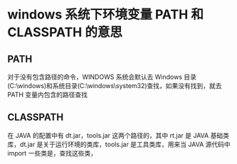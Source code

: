 # windows 系统下环境变量 PATH 和 CLASSPATH 的意思

## PATH

对于没有包含路径的命令，WINDOWS 系统会默认去 Windows 目录(C:\windows)和系统目录(C:\windows\system32)查找，如果没有找到，就去 PATH 变量内包含的路径查找

## CLASSPATH

在 JAVA 的配置中有 dt.jar，tools.jar 这两个路径的，其中 rt.jar 是 JAVA 基础类库，dt.jar 是关于运行环境的类库，tools.jar 是工具类库，用来当 JAVA 源代码中 import 一些类是，查找这些类，
